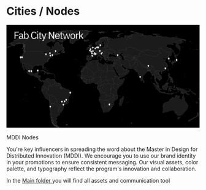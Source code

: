 # Cities / Nodes

![(FabCity map by 2021)](<.gitbook/assets/FabCity-map cities-02.png>)

MDDI Nodes

You're key influencers in spreading the word about the Master in Design for Distributed Innovation (MDDI). We encourage you to use our brand identity in your promotions to ensure consistent messaging. Our visual assets, color palette, and typography reflect the program's innovation and collaboration.

In the [Main folder ](https://drive.google.com/drive/folders/183jCECCRJXUzxO5jDxJszK9-YumYMG01)you will find all assets and communication tool
